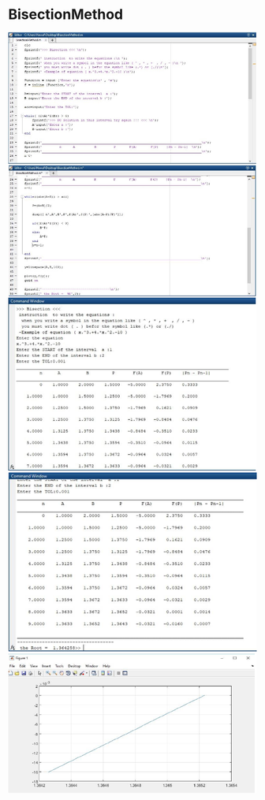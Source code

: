 # BisectionMethod

<img src="images/firstScreen.jpg">
<img src="images/secondScreen.jpg">
<img src="images/therdScreen.png">
<img src="images/fourScreen.png">
<img src="images/fiveScreen.png">

